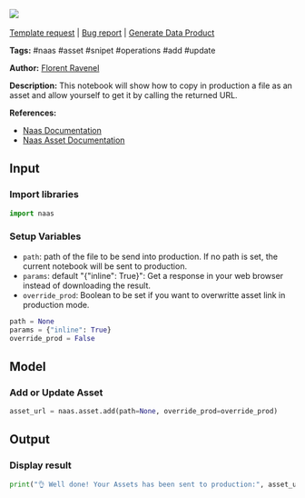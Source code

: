 <a href="https://app.naas.ai/user-redirect/naas/downloader?url=https://raw.githubusercontent.com/jupyter-naas/awesome-notebooks/master/Naas/Naas_Add_or_Update_Asset.ipynb" target="_parent"><img src="https://naasai-public.s3.eu-west-3.amazonaws.com/open_in_naas.svg"/></a><br><br><a href="https://github.com/jupyter-naas/awesome-notebooks/issues/new?assignees=&labels=&template=template-request.md&title=Tool+-+Action+of+the+notebook+">Template request</a> | <a href="https://github.com/jupyter-naas/awesome-notebooks/issues/new?assignees=&labels=bug&template=bug_report.md&title=Naas+-+Add+or+Update+Asset:+Error+short+description">Bug report</a> | <a href="https://app.naas.ai/user-redirect/naas/downloader?url=https://raw.githubusercontent.com/jupyter-naas/awesome-notebooks/master/Naas/Naas_Start_data_product.ipynb" target="_parent">Generate Data Product</a>

**Tags:** #naas #asset #snipet #operations #add #update

**Author:** [Florent Ravenel](https://www.linkedin.com/in/florent-ravenel/)

**Description:** This notebook will show how to copy in production a file as an asset and allow yourself to get it by calling the returned URL.

**References:**
- [Naas Documentation](https://docs.naas.ai/)
- [Naas Asset Documentation](https://docs.naas.ai/features/asset)

## Input

### Import libraries


```python
import naas
```

### Setup Variables
- `path`: path of the file to be send into production. If no path is set, the current notebook will be sent to production.
- `params`: default "{"inline": True}": Get a response in your web browser instead of downloading the result.
- `override_prod`: Boolean to be set if you want to overwritte asset link in production mode.


```python
path = None
params = {"inline": True}
override_prod = False
```

## Model

### Add or Update Asset


```python
asset_url = naas.asset.add(path=None, override_prod=override_prod)
```

## Output

### Display result


```python
print("👌 Well done! Your Assets has been sent to production:", asset_url)
```

 
